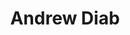 ---
title : "Andrew Diab"
# full screen navigation
first_name : "Andrew"
last_name : "Diab"
bg_image : ""
# animated text loop
occupations:
- "Software Developer"
- "Robotics Engineer"


# slider background image loop
slider_images:
- "images/slider/banner1.jpg"
- "images/slider/banner2.webp"
- "images/slider/banner3.jpg"


# button
button:
  enable : true
  label : "Github"
  link : "https://github.com/Andrew1OOO"


# custom style
custom_class: "" 
custom_attributes: "" 
custom_css: ""

---